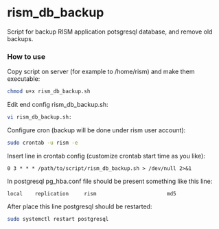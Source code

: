 # rism_db_backup
Script for backup  RISM application potsgresql database, and remove old backups.

### How to use
Copy script on server (for example to /home/rism) and make them executable:
```bash
chmod u+x rism_db_backup.sh
```
Edit end config rism_db_backup.sh:
```bash
vi rism_db_backup.sh:
```
Configure cron (backup will be done under rism user account):
```bash
sudo crontab -u rism -e
```
Insert line in crontab config (customize crontab start time as you like):
```
0 3 * * * /path/to/script/rism_db_backup.sh > /dev/null 2>&1
```
In postgresql pg_hba.conf file should be present something like this line:
```
local    replication     rism                       md5
```
After place this line postgresql should be restarted:
```bash
sudo systemctl restart postgresql
```
